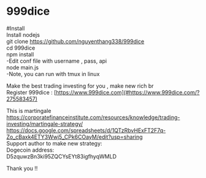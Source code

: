 # 999dice
#Install \
Install nodejs\
git clone https://github.com/nguyenthang338/999dice \
cd 999dice \
npm install  \
-Edit conf file with username , pass, api\
node main.js\
-Note, you can run with tmux in linux

Make the best trading investing for you , make new rich br \
Register 999dice : [https://www.999dice.com](#https://www.999dice.com/?275583457)

This is martingale \
https://corporatefinanceinstitute.com/resources/knowledge/trading-investing/martingale-strategy/ \
https://docs.google.com/spreadsheets/d/1QTzRbvHExFT2F7q-Zo_cBaxk4ETY3Wwj5_CPk6COayM/edit?usp=sharing \
Support author to make new strategy: \
Dogecoin address: \
D5zquwzBn3ki95ZQCYsEYt83igfhyqWMLD

Thank you !!

